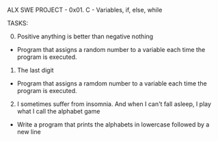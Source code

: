 ALX SWE PROJECT - 0x01. C - Variables, if, else, while

TASKS:

0. Positive anything is better than negative nothing
- Program that assigns a random number to a variable each time the
program is executed.

1. The last digit
- Program that assigns a ramdom number to a variable each time the
program is executed.

2. I sometimes suffer from insomnia. And when I can't fall asleep, I
play what I call the alphabet game
- Write a program that prints the alphabets in lowercase followed by
a new line
